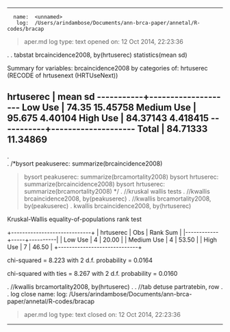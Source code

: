 -------------------------------------------------------------------------------
      name:  <unnamed>
       log:  /Users/arindambose/Documents/ann-brca-paper/annetal/R-codes/bracap
> aper.md
  log type:  text
 opened on:  12 Oct 2014, 22:23:36

. 
. tabstat brcaincidence2008, by(hrtuserec) statistics(mean sd)

Summary for variables: brcaincidence2008
     by categories of: hrtuserec (RECODE of hrtusenext (HRTUseNext))

 hrtuserec |      mean        sd
-----------+--------------------
   Low Use |     74.35  15.45758
Medium Use |    95.675   4.40104
  High Use |  84.37143  4.418415
-----------+--------------------
     Total |  84.71333  11.34869
--------------------------------

.         
. /*bysort peakuserec: summarize(brcaincidence2008)       
> bysort peakuserec: summarize(brcamortality2008)
> bysort hrtuserec: summarize(brcaincidence2008)
> bysort hrtuserec: summarize(brcamortality2008)
> */
. //kruskal wallis tests
. //kwallis brcaincidence2008, by(peakuserec)
. //kwallis brcamortality2008, by(peakuserec)
. kwallis brcaincidence2008, by(hrtuserec)

Kruskal-Wallis equality-of-populations rank test

  +-----------------------------+
  |  hrtuserec | Obs | Rank Sum |
  |------------+-----+----------|
  |    Low Use |   4 |    20.00 |
  | Medium Use |   4 |    53.50 |
  |   High Use |   7 |    46.50 |
  +-----------------------------+

chi-squared =     8.223 with 2 d.f.
probability =     0.0164

chi-squared with ties =     8.267 with 2 d.f.
probability =     0.0160

. //kwallis brcamortality2008, by(hrtuserec)
. 
. //tab detuse partratebin, row
. 
. log close
      name:  <unnamed>
       log:  /Users/arindambose/Documents/ann-brca-paper/annetal/R-codes/bracap
> aper.md
  log type:  text
 closed on:  12 Oct 2014, 22:23:36
-------------------------------------------------------------------------------
